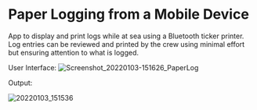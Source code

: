 # Paper Logging from a Mobile Device

App to display and print logs while at sea using a Bluetooth ticker printer. Log entries can be reviewed
and printed by the crew using minimal effort but ensuring attention to what is logged.

User Interface:
![Screenshot_20220103-151626_PaperLog](https://user-images.githubusercontent.com/17744402/147945176-50c1753f-9d73-45b1-9aa0-abd9133cc239.jpg)


Output:

![20220103_151536](https://user-images.githubusercontent.com/17744402/147945187-a287273b-74a8-4e18-a675-76da175d1ead.jpg)
